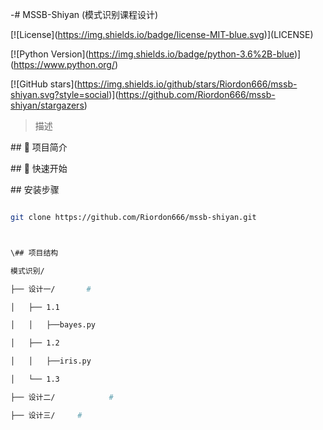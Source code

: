 -# MSSB-Shiyan (模式识别课程设计)



\[!\[License](https://img.shields.io/badge/license-MIT-blue.svg)](LICENSE)

\[!\[Python Version](https://img.shields.io/badge/python-3.6%2B-blue)](https://www.python.org/)

\[!\[GitHub stars](https://img.shields.io/github/stars/Riordon666/mssb-shiyan.svg?style=social)](https://github.com/Riordon666/mssb-shiyan/stargazers)



>描述



\## 📌 项目简介





\## 🚀 快速开始



\## 安装步骤

```bash

git clone https://github.com/Riordon666/mssb-shiyan.git



\## 项目结构

模式识别/

├── 设计一/       # 

│   ├── 1.1

│   │   ├──bayes.py

│   ├── 1.2

│   │   ├──iris.py

│   └── 1.3

├── 设计二/            # 

├── 设计三/     # 



